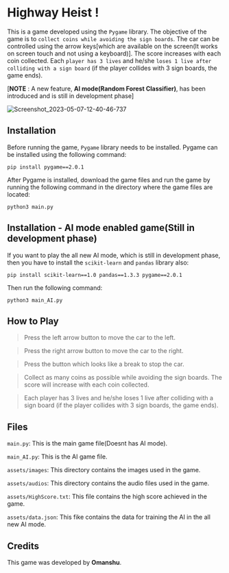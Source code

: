 # Highway Heist !
This is a game developed using the `Pygame` library. The objective of the game is to `collect coins while avoiding the sign boards`. The car can be controlled using the arrow keys[which are available on the screen(It works on screen touch and not using a keyboard)]. The score increases with each coin collected. Each `player has 3 lives` and he/she `loses 1 live after colliding with a sign board` (if the player collides with 3 sign boards, the game ends).

[**NOTE** : A new feature, **AI mode(Random Forest Classifier)**, has been introduced and is still in development phase]

![Screenshot_2023-05-07-12-40-46-737](https://user-images.githubusercontent.com/114089324/236663273-e3f641e5-ac0e-4ecd-9b53-4f6483a5e706.jpeg)

## Installation
Before running the game, `Pygame` library needs to be installed. Pygame can be installed using the following command:
```
pip install pygame==2.0.1
```
After Pygame is installed, download the game files and run the game by running the following command in the directory where the game files are located:
```
python3 main.py
```
## Installation - AI mode enabled game(Still in development phase)
If you want to play the all new AI mode, which is still in development phase, then you have to install the `scikit-learn` and `pandas` library also:
```
pip install scikit-learn==1.0 pandas==1.3.3 pygame==2.0.1
```
Then run the following command:
```
python3 main_AI.py
```
## How to Play
> Press the left arrow button to move the car to the left.

> Press the right arrow button to move the car to the right.

> Press the button which looks like a break to stop the car.

> Collect as many coins as possible while avoiding the sign boards. The score will increase with each coin collected.

> Each player has 3 lives and he/she loses 1 live after colliding with a sign board (if the player collides with 3 sign boards, the game ends).

## Files
```main.py```: This is the main game file(Doesnt has AI mode).

```main_AI.py```: This is the AI game file.

```assets/images```: This directory contains the images used in the game.

```assets/audios```: This directory contains the audio files used in the game.

```assets/HighScore.txt```: This file contains the high score achieved in the game.

```assets/data.json```: This fike contains the data for training the AI in the all new AI mode.

## Credits
This game was developed by **Omanshu**.
